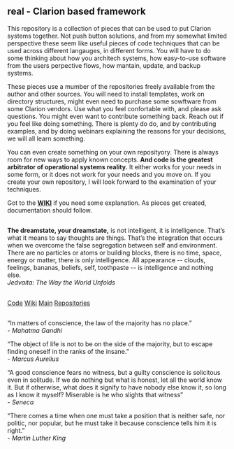 ## real - Clarion based framework

This repository is a collection of pieces that can be used to put Clarion systems together. 
Not push button solutions, and from my somewhat limited perspective these seem like useful pieces of code techniques that can be used across different langauges, in different forms. 
You will have to do some thinking about how you architech systems, how easy-to-use software from the users perpective flows, 
how mantain, update, and backup systems.

These pieces use a mumber of the repositories freely available from the author and other sources. 
You will need to install templates, work on directory structures, might even need to purchase some sowftware from some Clarion vendors. 
Use what you feel confortable with, and please ask questions. You might even want to contribute something back. 
Reach out if you feel like doing something. 
There is plenty do do, and by contributing examples, and by doing webinars explaining the reasons for your decisions, we will all learn something.

You can even create something on your own reposityory. There is always room for new ways to apply known concepts. 
**And code is the greatest arbitrator of operational systems reality.** 
It either works for your needs in some form, or it does not work for your needs and you move on.
If you create your own repository, I will look forward to the examination of your techniques.

Got to the **[WIKI](https://github.com/RobertArtigas/real/wiki)** if you need some explanation. As pieces get created, documentation should follow.

##
###

**The dreamstate, your dreamstate,** is not intelligent, it is intelligence. 
That’s what it means to say thoughts are things. That’s the integration that occurs when we overcome the false segregation between self and environment. 
There are no particles or atoms or building blocks, there is no time, space, energy or matter, there is only intelligence. 
All appearance -- clouds, feelings, bananas, beliefs, self, toothpaste -- is intelligence and nothing else. <BR/>
_Jedvaita: The Way the World Unfolds_

##
###

[Code](https://github.com/RobertArtigas/real)
[Wiki](https://github.com/RobertArtigas/real/wiki) 
[Main](https://github.com/RobertArtigas) 
[Repositories](https://github.com/RobertArtigas?tab=repositories)

##

“In matters of conscience, the law of the majority has no place.”<br/>
_- Mahatma Gandhi_

“The object of life is not to be on the side of the majority, but to escape finding oneself in the ranks of the insane.”<br/>
_- Marcus Aurelius_

“A good conscience fears no witness, but a guilty conscience is solicitous even in solitude. If we do nothing but what is honest, let all the world know it. But if otherwise, what does it signify to have nobody else know it, so long as I know it myself? Miserable is he who slights that witness”<br/>
_- Seneca_

“There comes a time when one must take a position that is neither safe, nor politic, nor popular, but he must take it because conscience tells him it is right.”<br/>
_- Martin Luther King_

##
